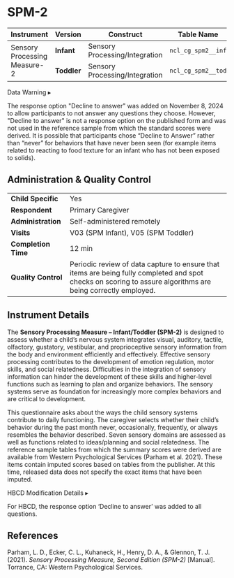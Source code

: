 # SPM-2

<table class="table-no-vertical-lines" style="width: 100%; border-collapse: collapse; table-layout: fixed;">
<thead>
<tr>
  <th style="width: 30%;"><i class="fa-solid fa-maximize"></i> Instrument</th>
  <th style="width: 20%;"><i class="fa-solid fa-clone"></i> Version</th>
  <th style="width: 20%;"><i class="fa-solid fa-tape"></i> Construct</th>
  <th style="width: 20%;"><i class="fa fa-table"></i> Table Name</th>
</tr>
</thead>
<tbody>
<tr>
  <td rowspan="2">Sensory Processing Measure-2</td>
  <td><strong>Infant</strong></td>
  <td>Sensory Processing/Integration</td>
  <td><code>ncl_cg_spm2__inf</code></td>
</tr>
<tr>
  <td><strong>Toddler</strong></td>
  <td>Sensory Processing/Integration</td>
  <td><code>ncl_cg_spm2__tod</code></td>
</tr>
</tbody>
</table>

<div id="warning" class="warning-banner" onclick="toggleCollapse(this)">
    <span class="emoji"><i class="fas fa-exclamation-triangle"></i></span>
  <span class="text-with-link">
  <span class="text">Data Warning</i></span>
  <a class="anchor-link" href="#warning" title="Copy link">
  <i class="fa-solid fa-link"></i>
  </a>
  </span>
  <span class="arrow">▸</span>
</div>
<div class="warning-collapsible-content">
<p>The response option "Decline to answer" was added on November 8, 2024 to allow participants to not answer any questions they choose. However, "Decline to answer" is not a response option on the published form and was not used in the reference sample from which the standard scores were derived. It is possible that participants chose “Decline to Answer” rather than “never” for behaviors that have never been seen (for example items related to reacting to food texture for an infant who has not been exposed to solids).</p> 
</div>

## Administration & Quality Control

<table class="table-no-vertical-lines" style="width: 100%; border-collapse: collapse; table-layout: fixed;">
<tbody>
<tr><td><b>Child Specific</b></td>
<td>Yes</td></tr>
<tr><td><b>Respondent</b></td>
<td>Primary Caregiver</td></tr>
<tr><td><b>Administration</b></td>
<td style="word-wrap: break-word; white-space: normal;">Self-administered remotely</td></tr>
<tr><td><b>Visits</b></td>
<td>V03 (SPM Infant), V05 (SPM Toddler)</td></tr>
<tr><td><b>Completion Time</b></td>
<td>12 min</td></tr>
<tr><td><b>Quality Control</b></td>
<td style="word-wrap: break-word; white-space: normal;">Periodic review of data capture to ensure that items are being fully completed and spot checks on scoring to assure algorithms are being correctly employed.</td></tr>
</tbody>
</table>


## Instrument Details

The **Sensory Processing Measure – Infant/Toddler (SPM-2)** is designed to assess whether a child’s nervous system integrates visual, auditory, tactile, olfactory, gustatory, vestibular, and proprioceptive sensory information from the body and environment efficiently and effectively. Effective sensory processing contributes to the development of emotion regulation, motor skills, and social relatedness. Difficulties in the integration of sensory information can hinder the development of these skills and higher-level functions such as learning to plan and organize behaviors. The sensory systems serve as foundation for increasingly more complex behaviors and are critical to development.

This questionnaire asks about the ways the child sensory systems contribute to daily functioning. The caregiver selects whether their child’s behavior during the past month never, occasionally, frequently, or always resembles the behavior described. Seven sensory domains are assessed as well as functions related to ideas/planning and social relatedness. The reference sample tables from which the summary scores were derived are available from Western Psychological Services (Parham et al. 2021). These items contain imputed scores based on tables from the publisher. At this time, released data does not specify the exact items that have been imputed.

<div id="hbcd-mod" class="table-banner" onclick="toggleCollapse(this)">
  <span class="emoji"><i class="fa fa-gear"></i></span>
  <span class="text-with-link">
  <span class="text">HBCD Modification Details</span>
  <a class="anchor-link" href="#hbcd-mod" title="Copy link">
  <i class="fa-solid fa-link"></i>
  </a>
  </span>
  <span class="arrow">▸</span>
</div>
<div class="collapsible-content">
<p>For HBCD, the response option ‘Decline to answer’ was added to all questions.</p> 
</div>

## References
<div class="references">
    <p>Parham, L. D., Ecker, C. L., Kuhaneck, H., Henry, D. A., & Glennon, T. J. (2021). <i>Sensory Processing Measure, Second Edition (SPM-2)</i> [Manual]. Torrance, CA: Western Psychological Services.</p>
</div>
<br>
